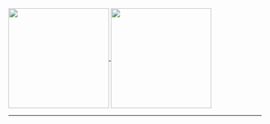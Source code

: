 <a href="https://github.com/anuraghazra/github-readme-stats/include_all_commits">
  <img height=200 align="center" src="https://github-readme-stats.vercel.app/api?username=ElvisMw&show_icons=true&theme=transparent" />
</a>
<a href="https://github.com/anuraghazra/convoychat">
  <img height=200 align="center" src="https://github-readme-stats.vercel.app/api/top-langs?username=ElvisMw&layout=compact&langs_count=8&card_width=320true&theme=transparent" />
</a>
<hr>
